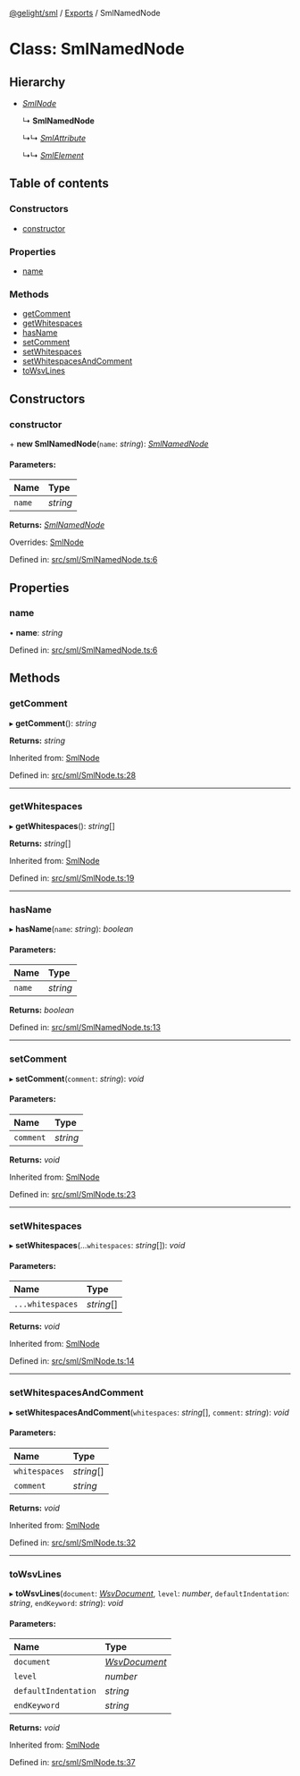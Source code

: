 [@gelight/sml](../README.md) / [Exports](../modules.md) / SmlNamedNode

# Class: SmlNamedNode

## Hierarchy

* [*SmlNode*](smlnode.md)

  ↳ **SmlNamedNode**

  ↳↳ [*SmlAttribute*](smlattribute.md)

  ↳↳ [*SmlElement*](smlelement.md)

## Table of contents

### Constructors

- [constructor](smlnamednode.md#constructor)

### Properties

- [name](smlnamednode.md#name)

### Methods

- [getComment](smlnamednode.md#getcomment)
- [getWhitespaces](smlnamednode.md#getwhitespaces)
- [hasName](smlnamednode.md#hasname)
- [setComment](smlnamednode.md#setcomment)
- [setWhitespaces](smlnamednode.md#setwhitespaces)
- [setWhitespacesAndComment](smlnamednode.md#setwhitespacesandcomment)
- [toWsvLines](smlnamednode.md#towsvlines)

## Constructors

### constructor

\+ **new SmlNamedNode**(`name`: *string*): [*SmlNamedNode*](smlnamednode.md)

#### Parameters:

Name | Type |
:------ | :------ |
`name` | *string* |

**Returns:** [*SmlNamedNode*](smlnamednode.md)

Overrides: [SmlNode](smlnode.md)

Defined in: [src/sml/SmlNamedNode.ts:6](https://github.com/GELight/sml/blob/346ca80/src/sml/SmlNamedNode.ts#L6)

## Properties

### name

• **name**: *string*

Defined in: [src/sml/SmlNamedNode.ts:6](https://github.com/GELight/sml/blob/346ca80/src/sml/SmlNamedNode.ts#L6)

## Methods

### getComment

▸ **getComment**(): *string*

**Returns:** *string*

Inherited from: [SmlNode](smlnode.md)

Defined in: [src/sml/SmlNode.ts:28](https://github.com/GELight/sml/blob/346ca80/src/sml/SmlNode.ts#L28)

___

### getWhitespaces

▸ **getWhitespaces**(): *string*[]

**Returns:** *string*[]

Inherited from: [SmlNode](smlnode.md)

Defined in: [src/sml/SmlNode.ts:19](https://github.com/GELight/sml/blob/346ca80/src/sml/SmlNode.ts#L19)

___

### hasName

▸ **hasName**(`name`: *string*): *boolean*

#### Parameters:

Name | Type |
:------ | :------ |
`name` | *string* |

**Returns:** *boolean*

Defined in: [src/sml/SmlNamedNode.ts:13](https://github.com/GELight/sml/blob/346ca80/src/sml/SmlNamedNode.ts#L13)

___

### setComment

▸ **setComment**(`comment`: *string*): *void*

#### Parameters:

Name | Type |
:------ | :------ |
`comment` | *string* |

**Returns:** *void*

Inherited from: [SmlNode](smlnode.md)

Defined in: [src/sml/SmlNode.ts:23](https://github.com/GELight/sml/blob/346ca80/src/sml/SmlNode.ts#L23)

___

### setWhitespaces

▸ **setWhitespaces**(...`whitespaces`: *string*[]): *void*

#### Parameters:

Name | Type |
:------ | :------ |
`...whitespaces` | *string*[] |

**Returns:** *void*

Inherited from: [SmlNode](smlnode.md)

Defined in: [src/sml/SmlNode.ts:14](https://github.com/GELight/sml/blob/346ca80/src/sml/SmlNode.ts#L14)

___

### setWhitespacesAndComment

▸ **setWhitespacesAndComment**(`whitespaces`: *string*[], `comment`: *string*): *void*

#### Parameters:

Name | Type |
:------ | :------ |
`whitespaces` | *string*[] |
`comment` | *string* |

**Returns:** *void*

Inherited from: [SmlNode](smlnode.md)

Defined in: [src/sml/SmlNode.ts:32](https://github.com/GELight/sml/blob/346ca80/src/sml/SmlNode.ts#L32)

___

### toWsvLines

▸ **toWsvLines**(`document`: [*WsvDocument*](wsvdocument.md), `level`: *number*, `defaultIndentation`: *string*, `endKeyword`: *string*): *void*

#### Parameters:

Name | Type |
:------ | :------ |
`document` | [*WsvDocument*](wsvdocument.md) |
`level` | *number* |
`defaultIndentation` | *string* |
`endKeyword` | *string* |

**Returns:** *void*

Inherited from: [SmlNode](smlnode.md)

Defined in: [src/sml/SmlNode.ts:37](https://github.com/GELight/sml/blob/346ca80/src/sml/SmlNode.ts#L37)

